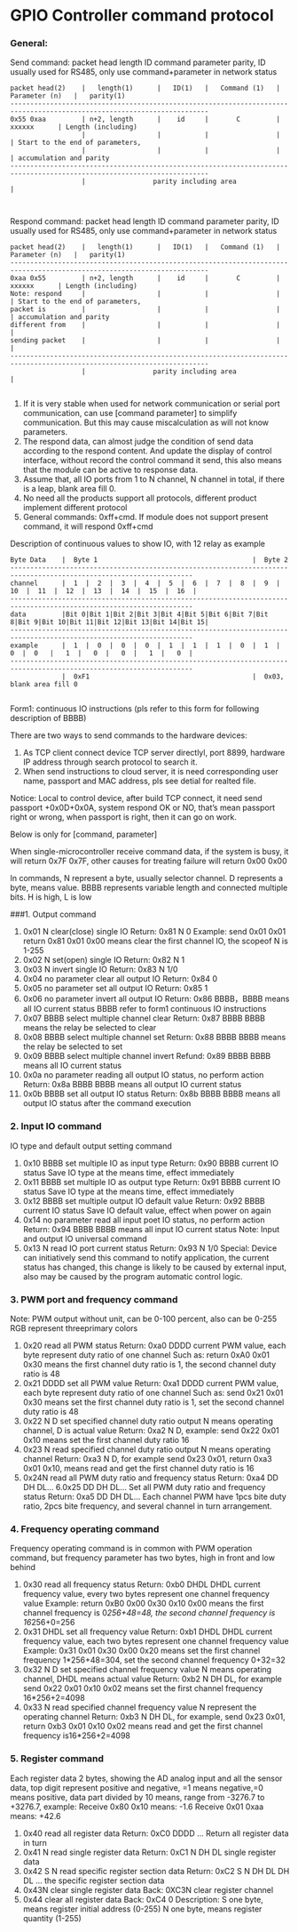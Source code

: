 # GPIO Controller command protocol

### General:
Send command: packet head length ID command parameter parity, ID usually used for RS485, only use command+parameter in network status
```
packet head(2)    |   length(1)      |   ID(1)   |   Command (1)   |   Parameter (n)   |   parity(1)
------------------------------------------------------------------------------------------------------------------------
0x55 0xaa         | n+2, length      |    id     |       C         |       xxxxxx      | Length (including)
                  |                  |           |                 |                   | Start to the end of parameters,
                  |                  |           |                 |                   | accumulation and parity
------------------------------------------------------------------------------------------------------------------------
                  |                 parity including area                              |
                  
  
```
Respond command: packet head length ID command parameter parity, ID usually used for RS485, only use command+parameter in network status
```
packet head(2)    |   length(1)      |   ID(1)   |   Command (1)   |   Parameter (n)   |   parity(1)
------------------------------------------------------------------------------------------------------------------------
0xaa 0x55         | n+2, length      |    id     |       C         |       xxxxxx      | Length (including)
Note: respond     |                  |           |                 |                   | Start to the end of parameters,
packet is         |                  |           |                 |                   | accumulation and parity
different from    |                  |           |                 |                   |
sending packet    |                  |           |                 |                   |
------------------------------------------------------------------------------------------------------------------------
                  |                 parity including area                              |
                  
```
1. If it is very stable when used for network communication or serial port communication, can use [command parameter] to simplify communication. But this may cause miscalculation as will not know parameters.
2. The respond data, can almost judge the condition of send data according to the respond content. And update the display of control interface, without record the control command it send, this also means that the module can be active to response data.
3. Assume that, all IO ports from 1 to N channel, N channel in total, if there is a leap, blank area fill 0.
4. No need all the products support all protocols, different product implement different protocol
5. General commands: 0xff+cmd. If module does not support present command, it will respond 0xff+cmd

Description of continuous values to show IO, with 12 relay as example

```
Byte Data    |  Byte 1                                       |  Byte 2
--------------------------------------------------------------------------------------------------------------------
channel      |  1  |  2  |  3  |  4  |  5  |  6  |  7  |  8  |  9  | 10  |  11  |  12  |  13  |  14  |  15  |  16  |
--------------------------------------------------------------------------------------------------------------------
data         |Bit 0|Bit 1|Bit 2|Bit 3|Bit 4|Bit 5|Bit 6|Bit 7|Bit 8|Bit 9|Bit 10|Bit 11|Bit 12|Bit 13|Bit 14|Bit 15|
--------------------------------------------------------------------------------------------------------------------
example      |  1  |  0  |  0  |  0  |  1  |  1  |  1  |  0  |  1  |  0  |  0   |   1  |   0  |   0  |   1  |   0  |
--------------------------------------------------------------------------------------------------------------------
             |  0xF1                                         |  0x03, blank area fill 0
                  
```
Form1: continuous IO instructions (pls refer to this form for following description of BBBB)

There are two ways to send commands to the hardware devices:
1. As TCP client connect device TCP server directlyl, port 8899, hardware IP address through search protocol to search it.
2. When send instructions to cloud server, it is need corresponding user name, passport and MAC address, pls see detial for realted file.

Notice: Local to control device, after build TCP connect, it need send passport +0x0D+0x0A, system respond OK or NO, that’s mean passport right or wrong, when passport is right, then it can go on work.

Below is only for [command, parameter]

When single-microcontroller receive command data, if the system is busy, it will return 0x7F 0x7F, other causes for treating failure will return 0x00 0x00

In commands, N represent a byte, usually selector channel. D represents a byte, means value. BBBB represents variable length and connected multiple bits. H is high, L is low

###1. Output command
1. 0x01 N clear(close) single IO
Return: 0x81 N 0
Example: send 0x01 0x01 return 0x81 0x01 0x00 means clear the first channel IO, the scopeof N is 1-255
2. 0x02 N set(open) single IO
Return: 0x82 N 1
3. 0x03 N invert single IO
Return: 0x83 N 1/0
4. 0x04 no parameter clear all output IO
Return: 0x84 0
5. 0x05 no parameter set all output IO
Return: 0x85 1
6. 0x06 no parameter invert all output IO
Return: 0x86 BBBB，BBBB means all IO current status
BBBB refer to form1 continuous IO instructions
7. 0x07 BBBB select multiple channel clear
Return: 0x87 BBBB
BBBB means the relay be selected to clear
8. 0x08 BBBB select multiple channel set
Return: 0x88 BBBB
BBBB means the relay be selected to set
9. 0x09 BBBB select multiple channel invert
Refund: 0x89 BBBB
BBBB means all IO current status
10. 0x0a no parameter reading all output IO status, no perform action
Return: 0x8a BBBB
BBBB means all output IO current status
11. 0x0b BBBB set all output IO status
Return: 0x8b BBBB
BBBB means all output IO status after the command execution

### 2. Input IO command
IO type and default output setting command
1. 0x10 BBBB set multiple IO as input type
Return: 0x90 BBBB current IO status
Save IO type at the means time, effect immediately
2. 0x11 BBBB set multiple IO as output type
Return: 0x91 BBBB current IO status
Save IO type at the means time, effect immediately
3. 0x12 BBBB set multiple output IO default value
Return: 0x92 BBBB current IO status
Save IO default value, effect when power on again
4. 0x14 no parameter read all input poet IO status, no perform action
Return: 0x94 BBBB
BBBB means all input IO current status
Note: Input and output IO universal command
1. 0x13 N read IO port current status
Return: 0x93 N 1/0
Special: Device can initiatively send this command to notify application, the current status has changed, this change is likely to be caused by external input, also may be caused by the program automatic control logic.


### 3. PWM port and frequency command
Note: PWM output without unit, can be 0-100 percent, also can be 0-255 RGB represent threeprimary colors
1. 0x20 read all PWM status
Return: 0xa0 DDDD current PWM value, each byte represent duty ratio of one channel
Such as: return 0xA0 0x01 0x30 means the first channel duty ratio is 1, the second channel duty ratio is 48
2. 0x21 DDDD set all PWM value
Return: 0xa1 DDDD current PWM value, each byte represent duty ratio of one channel
Such as: send 0x21 0x01 0x30 means set the first channel duty ratio is 1, set the second channel duty ratio is 48
3. 0x22 N D set specified channel duty ratio output N means operating channel, D is actual value
Return: 0xa2 N D, example: send 0x22 0x01 0x10 means set the first channel duty ratio 16
4. 0x23 N read specified channel duty ratio output N means operating channel
Return: 0xa3 N D, for example send 0x23 0x01, return 0xa3 0x01 0x10, means read and get
the first channel duty ratio is 16
5. 0x24N read all PWM duty ratio and frequency status
Return: 0xa4 DD DH DL…
6.0x25 DD DH DL… Set all PWM duty ratio and frequency status
Return: 0xa5 DD DH DL…
Each channel PWM have 1pcs bite duty ratio, 2pcs bite frequency, and several channel in turn arrangement.

### 4. Frequency operating command
Frequency operating command is in common with PWM operation command, but frequency parameter has two bytes, high in front and low behind
1. 0x30 read all frequency status
Return: 0xb0 DHDL DHDL current frequency value, every two bytes represent one channel frequency value
Example: return 0xB0 0x00 0x30 0x10 0x00 means the first channel frequency is 0*256+48=48, the second channel frequency is 16*256+0=256
2. 0x31 DHDL set all frequency value
Return: 0xb1 DHDL DHDL current frequency value, each two bytes represent one channel frequency value
Example: 0x31 0x01 0x30 0x00 0x20 means set the first channel frequency 1*256+48=304, set the second channel frequency 0+32=32
3. 0x32 N D set specified channel frequency value N means operating channel, DHDL means actual value
Return: 0xb2 N DH DL, for example send 0x22 0x01 0x10 0x02 means set the first channel frequency 16*256+2=4098
4. 0x33 N read specified channel frequency value N represent the operating channel
Return: 0xb3 N DH DL, for example, send 0x23 0x01, return 0xb3 0x01 0x10 0x02 means read and get the first channel frequency is16*256+2=4098


### 5. Register command
Each register data 2 bytes, showing the AD analog input and all the sensor data, top digit represent positive and negative, =1 means negative,=0 means positive, data part divided by 10 means, range from -3276.7 to +3276.7, example:
Receive 0x80 0x10 means: -1.6
Receive 0x01 0xaa means: +42.6
1. 0x40 read all register data
Return: 0xC0 DDDD ... Return all register data in turn
2. 0x41 N read single register data
Return: 0xC1 N DH DL single register data
3. 0x42 S N read specific register section data
Return: 0xC2 S N DH DL DH DL ... the specific register section data
4. 0x43N clear single register data
Back: 0XC3N clear register channel
5. 0x44 clear all register data
Back: 0xC4 0
Description: S one byte, means register initial address (0-255) N one byte, means register quantity (1-255)
